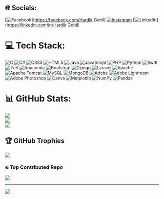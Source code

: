 
## 🌐 Socials:
[![Facebook](https://img.shields.io/badge/Facebook-%231877F2.svg?logo=Facebook&logoColor=white)](https://facebook.com/Hardik Gohil) [![Instagram](https://img.shields.io/badge/Instagram-%23E4405F.svg?logo=Instagram&logoColor=white)](https://instagram.com/hardik_gohil_24) [![LinkedIn](https://img.shields.io/badge/LinkedIn-%230077B5.svg?logo=linkedin&logoColor=white)](https://linkedin.com/in/Hardik Gohil) 

# 💻 Tech Stack:
![C](https://img.shields.io/badge/c-%2300599C.svg?style=plastic&logo=c&logoColor=white) ![C#](https://img.shields.io/badge/c%23-%23239120.svg?style=plastic&logo=csharp&logoColor=white) ![CSS3](https://img.shields.io/badge/css3-%231572B6.svg?style=plastic&logo=css3&logoColor=white) ![HTML5](https://img.shields.io/badge/html5-%23E34F26.svg?style=plastic&logo=html5&logoColor=white) ![Java](https://img.shields.io/badge/java-%23ED8B00.svg?style=plastic&logo=openjdk&logoColor=white) ![JavaScript](https://img.shields.io/badge/javascript-%23323330.svg?style=plastic&logo=javascript&logoColor=%23F7DF1E) ![PHP](https://img.shields.io/badge/php-%23777BB4.svg?style=plastic&logo=php&logoColor=white) ![Python](https://img.shields.io/badge/python-3670A0?style=plastic&logo=python&logoColor=ffdd54) ![Swift](https://img.shields.io/badge/swift-F54A2A?style=plastic&logo=swift&logoColor=white) ![.Net](https://img.shields.io/badge/.NET-5C2D91?style=plastic&logo=.net&logoColor=white) ![Anaconda](https://img.shields.io/badge/Anaconda-%2344A833.svg?style=plastic&logo=anaconda&logoColor=white) ![Bootstrap](https://img.shields.io/badge/bootstrap-%238511FA.svg?style=plastic&logo=bootstrap&logoColor=white) ![Django](https://img.shields.io/badge/django-%23092E20.svg?style=plastic&logo=django&logoColor=white) ![Laravel](https://img.shields.io/badge/laravel-%23FF2D20.svg?style=plastic&logo=laravel&logoColor=white) ![Apache](https://img.shields.io/badge/apache-%23D42029.svg?style=plastic&logo=apache&logoColor=white) ![Apache Tomcat](https://img.shields.io/badge/apache%20tomcat-%23F8DC75.svg?style=plastic&logo=apache-tomcat&logoColor=black) ![MySQL](https://img.shields.io/badge/mysql-4479A1.svg?style=plastic&logo=mysql&logoColor=white) ![MongoDB](https://img.shields.io/badge/MongoDB-%234ea94b.svg?style=plastic&logo=mongodb&logoColor=white) ![Adobe](https://img.shields.io/badge/adobe-%23FF0000.svg?style=plastic&logo=adobe&logoColor=white) ![Adobe Lightroom](https://img.shields.io/badge/Adobe%20Lightroom-31A8FF.svg?style=plastic&logo=Adobe%20Lightroom&logoColor=white) ![Adobe Photoshop](https://img.shields.io/badge/adobe%20photoshop-%2331A8FF.svg?style=plastic&logo=adobe%20photoshop&logoColor=white) ![Canva](https://img.shields.io/badge/Canva-%2300C4CC.svg?style=plastic&logo=Canva&logoColor=white) ![Matplotlib](https://img.shields.io/badge/Matplotlib-%23ffffff.svg?style=plastic&logo=Matplotlib&logoColor=black) ![NumPy](https://img.shields.io/badge/numpy-%23013243.svg?style=plastic&logo=numpy&logoColor=white) ![Pandas](https://img.shields.io/badge/pandas-%23150458.svg?style=plastic&logo=pandas&logoColor=white)
# 📊 GitHub Stats:
![](https://github-readme-stats.vercel.app/api?username=iamhardikgohil&theme=blue-green&hide_border=false&include_all_commits=false&count_private=false)<br/>
![](https://github-readme-streak-stats.herokuapp.com/?user=iamhardikgohil&theme=blue-green&hide_border=false)<br/>
![](https://github-readme-stats.vercel.app/api/top-langs/?username=iamhardikgohil&theme=blue-green&hide_border=false&include_all_commits=false&count_private=false&layout=compact)

## 🏆 GitHub Trophies
![](https://github-profile-trophy.vercel.app/?username=iamhardikgohil&theme=radical&no-frame=false&no-bg=true&margin-w=4)

### 🔝 Top Contributed Repo
![](https://github-contributor-stats.vercel.app/api?username=iamhardikgohil&limit=5&theme=dark&combine_all_yearly_contributions=true)

---
[![](https://visitcount.itsvg.in/api?id=iamhardikgohil&icon=0&color=0)](https://visitcount.itsvg.in)

<!-- Proudly created with GPRM ( https://gprm.itsvg.in ) -->
